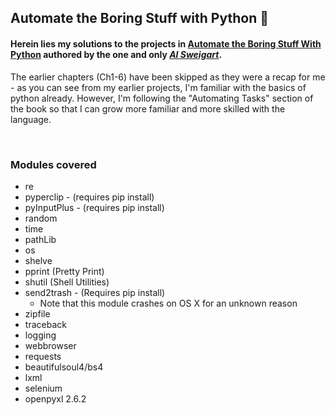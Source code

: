 ## Automate the Boring Stuff with Python :snake:

#### Herein lies my solutions to the projects in [Automate the Boring Stuff With Python](https://automatetheboringstuff.com/) authored by the one and only [_Al Sweigart_](https://alsweigart.com/).

The earlier chapters (Ch1-6) have been skipped as they were a recap for me - as you can see from my earlier projects, I'm familiar with the basics of python already. However, I'm following the "Automating Tasks" section of the book so that I can grow more familiar and more skilled with the language. 

<br>

### Modules covered

- re
- pyperclip  - (requires pip install)
- pyInputPlus - (requires pip install)
- random
- time
- pathLib
- os
- shelve
- pprint (Pretty Print)
- shutil (Shell Utilities)
- send2trash - (Requires pip install)
	- Note that this module crashes on OS X for an unknown reason
- zipfile
- traceback
- logging
- webbrowser
- requests
- beautifulsoul4/bs4
- lxml
- selenium
- openpyxl 2.6.2
